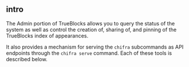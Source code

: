 ## intro

The Admin portion of TrueBlocks allows you to query the status of the system as well as control the creation of, sharing of, and pinning of the TrueBlocks index of appearances.

It also provides a mechanism for serving the `chifra` subcommands as API endpoints through the `chifra serve` command. Each of these tools is described below.
